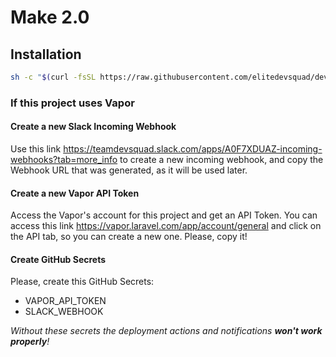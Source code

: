 # Make 2.0

## Installation

```bash
sh -c "$(curl -fsSL https://raw.githubusercontent.com/elitedevsquad/devsquad-setup/master/run)"
```

### If this project uses Vapor

#### Create a new Slack Incoming Webhook

Use this link https://teamdevsquad.slack.com/apps/A0F7XDUAZ-incoming-webhooks?tab=more_info to create a new incoming
webhook, and copy the Webhook URL that was generated, as it will be used later.

#### Create a new Vapor API Token

Access the Vapor's account for this project and get an API Token. You can access this
link https://vapor.laravel.com/app/account/general and click on the API tab, so you can create a new one. Please, copy it!

#### Create GitHub Secrets

Please, create this GitHub Secrets:

- VAPOR_API_TOKEN
- SLACK_WEBHOOK

_Without these secrets the deployment actions and notifications **won't work properly**!_
